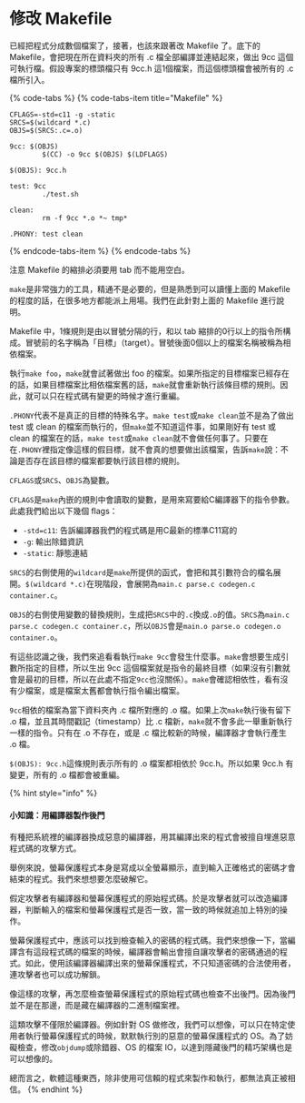 # 修改 Makefile

已經把程式分成數個檔案了，接著，也該來跟著改 Makefile 了。底下的 Makefile，會把現在所在資料夾的所有 .c 檔全部編譯並連結起來，做出 9cc 這個可執行檔。假設專案的標頭檔只有 9cc.h 這1個檔案，而這個標頭檔會被所有的 .c 檔所引入。

{% code-tabs %}
{% code-tabs-item title="Makefile" %}
```text
CFLAGS=-std=c11 -g -static
SRCS=$(wildcard *.c)
OBJS=$(SRCS:.c=.o)

9cc: $(OBJS)
        $(CC) -o 9cc $(OBJS) $(LDFLAGS)

$(OBJS): 9cc.h

test: 9cc
        ./test.sh

clean:
        rm -f 9cc *.o *~ tmp*

.PHONY: test clean
```
{% endcode-tabs-item %}
{% endcode-tabs %}

注意 Makefile 的縮排必須要用 tab 而不能用空白。

`make`是非常強力的工具，精通不是必要的，但是熟悉到可以讀懂上面的 Makefile 的程度的話，在很多地方都能派上用場。我們在此針對上面的 Makefile 進行說明。

Makefile 中，1條規則是由以冒號分隔的行，和以 tab 縮排的0行以上的指令所構成。冒號前的名字稱為「目標」（target）。冒號後面0個以上的檔案名稱被稱為相依檔案。

執行`make foo`，`make`就會試著做出 foo 的檔案。如果所指定的目標檔案已經存在的話，如果目標檔案比相依檔案舊的話，`make`就會重新執行該條目標的規則。因此，就可以只在程式碼有變更的時候才進行重編。

`.PHONY`代表不是真正的目標的特殊名字。`make test`或`make clean`並不是為了做出 test 或 clean 的檔案而執行的，但`make`並不知道這件事，如果剛好有 test 或 clean 的檔案在的話，`make test`或`make clean`就不會做任何事了。只要在在`.PHONY`裡指定像這樣的假目標，就不會真的想要做出該檔案，告訴`make`說：不論是否存在該目標的檔案都要執行該目標的規則。

 `CFLAGS`或`SRCS`、`OBJS`為變數。

`CFLAGS`是`make`內嵌的規則中會讀取的變數，是用來寫要給C編譯器下的指令參數。此處我們給出以下幾個 flags：

* `-std=c11`: 告訴編譯器我們的程式碼是用C最新的標準C11寫的
* `-g`: 輸出除錯資訊
* `-static`: 靜態連結

`SRCS`的右側使用的`wildcard`是`make`所提供的函式，會把和其引數符合的檔名展開。`$(wildcard *.c)`在現階段，會展開為`main.c parse.c codegen.c container.c`。

`OBJS`的右側使用變數的替換規則，生成把`SRCS`中的`.c`換成`.o`的值。`SRCS`為`main.c parse.c codegen.c container.c`，所以`OBJS`會是`main.o parse.o codegen.o container.o`。

有這些認識之後，我們來追看看執行`make 9cc`會發生什麼事。`make`會想要生成引數所指定的目標，所以生出 9cc 這個檔案就是指令的最終目標（如果沒有引數就會是最初的目標，所以在此處不指定`9cc`也沒關係）。`make`會確認相依性，看有沒有少檔案，或是檔案太舊都會執行指令編出檔案。

`9cc`相依的檔案為當下資料夾內 .c 檔所對應的 .o 檔。如果上次`make`執行後有留下 .o 檔，並且其時間戳記（timestamp）比 .c 檔新，`make`就不會多此一舉重新執行一樣的指令。只有在 .o 不存在，或是 .c 檔比較新的時候，編譯器才會執行產生 .o 檔。

`$(OBJS): 9cc.h`這條規則表示所有的 .o 檔案都相依於 9cc.h。所以如果 9cc.h 有變更，所有的 .o 檔都會被重編。

{% hint style="info" %}
#### 小知識：用編譯器製作後門

有種把系統裡的編譯器換成惡意的編譯器，用其編譯出來的程式會被擅自埋進惡意程式碼的攻擊方式。

舉例來說，螢幕保護程式本身是寫成以全螢幕顯示，直到輸入正確格式的密碼才會結束的程式。我們來想想要怎麼破解它。

假定攻擊者有編譯器和螢幕保護程式的原始程式碼。於是攻擊者就可以改造編譯器，判斷輸入的檔案和螢幕保護程式是否一致，當一致的時候就追加上特別的操作。

螢幕保護程式中，應該可以找到檢查輸入的密碼的程式碼。我們來想像一下，當編譯含有這段程式碼的檔案的時候，編譯器會輸出會擅自讓攻擊者的密碼通過的程式。如此，使用該編譯器編譯出來的螢幕保護程式，不只知道密碼的合法使用者，連攻擊者也可以成功解鎖。

像這樣的攻擊，再怎麼檢查螢幕保護程式的原始程式碼也檢查不出後門。因為後門並不是在那邊，而是藏在編譯器的二進制檔案裡。

這類攻擊不僅限於編譯器。例如針對 OS 做修改，我們可以想像，可以只在特定使用者執行螢幕保護程式的時候，默默執行別的惡意的螢幕保護程式的 OS。為了妨礙檢查，修改`objdump`或除錯器、OS 的檔案 IO，以達到隱藏後門的精巧架構也是可以想像的。

總而言之，軟體這種東西，除非使用可信賴的程式來製作和執行，都無法真正被相信。
{% endhint %}


